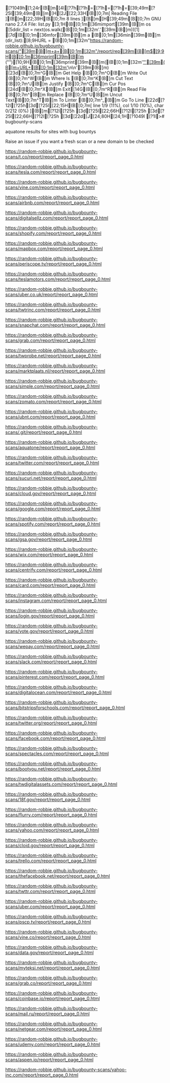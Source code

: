 [?1049h[1;24r(B[m[4l[?7h[?1h=[?1h=[?1h=[39;49m[?25l[39;49m(B[m[H[2J[22;33H(B[0;7m[ Reading File ](B[m[22;39H(B[0;7m 8 lines ](B[m[H[39;49m(B[0;7m  GNU nano 2.7.4                    File: list.py                               [3;1H(B[0;1m[36mimport[39m(B[m os[5ddir_list = next(os.walk((B[0;1m[32m'.'[39m(B[m))[1][7d(B[0;1m[36mfor[39m(B[m a (B[0;1m[36min[39m(B[m (dir_list):[8;9HURL = (B[0;1m[32m"https://random-robbie.github.io/bugbounty-scans/"[39m(B[m+a+(B[0;1m[32m"/report/rep[39m(B[m$[9;9H(B[0;1m[36mprint[39m(B[m ("")[10;9H(B[0;1m[36mprint[39m(B[m((B[0;1m[32m'<a href="'+URL+'">"'[39m(B[m+URL+(B[0;1m[32m'</a>\n\n'[39m(B[m)[23d(B[0;7m^G(B[m Get Help  (B[0;7m^O(B[m Write Out (B[0;7m^W(B[m Where Is  (B[0;7m^K(B[m Cut Text  (B[0;7m^J(B[m Justify   (B[0;7m^C(B[m Cur Pos[24d(B[0;7m^X(B[m Exit[14G(B[0;7m^R(B[m Read File (B[0;7m^\(B[m Replace   (B[0;7m^U(B[m Uncut Text(B[0;7m^T(B[m To Linter (B[0;7m^_(B[m Go To Line[22d[?12l[?25h[3d[?25l[22;15H(B[0;7m[ line 1/9 (11%), col 1/10 (10%), char 0/212 (0%) ](B[m[?12l[?25h[3d[?25l[22;66H[?12l[?25h[3d[?25l[22;66H[?12l[?25h[3d[22d[J[24;80H[24;1H[?1049l[?1l># bugbounty-scans

aquatone results for sites with bug bountys


Raise an issue if you want a fresh scan or a new domain to be checked

<a href="https://random-robbie.github.io/bugbounty-scans/t.co/report/report_page_0.html">https://random-robbie.github.io/bugbounty-scans/t.co/report/report_page_0.html</a>



<a href="https://random-robbie.github.io/bugbounty-scans/tesla.com/report/report_page_0.html">https://random-robbie.github.io/bugbounty-scans/tesla.com/report/report_page_0.html</a>



<a href="https://random-robbie.github.io/bugbounty-scans/vine.com/report/report_page_0.html">https://random-robbie.github.io/bugbounty-scans/vine.com/report/report_page_0.html</a>



<a href="https://random-robbie.github.io/bugbounty-scans/airbnb.com/report/report_page_0.html">https://random-robbie.github.io/bugbounty-scans/airbnb.com/report/report_page_0.html</a>



<a href="https://random-robbie.github.io/bugbounty-scans/digitalsellz.com/report/report_page_0.html">https://random-robbie.github.io/bugbounty-scans/digitalsellz.com/report/report_page_0.html</a>



<a href="https://random-robbie.github.io/bugbounty-scans/shopify.com/report/report_page_0.html">https://random-robbie.github.io/bugbounty-scans/shopify.com/report/report_page_0.html</a>



<a href="https://random-robbie.github.io/bugbounty-scans/mapbox.com/report/report_page_0.html">https://random-robbie.github.io/bugbounty-scans/mapbox.com/report/report_page_0.html</a>



<a href="https://random-robbie.github.io/bugbounty-scans/periscope.tv/report/report_page_0.html">https://random-robbie.github.io/bugbounty-scans/periscope.tv/report/report_page_0.html</a>



<a href="https://random-robbie.github.io/bugbounty-scans/teslamotors.com/report/report_page_0.html">https://random-robbie.github.io/bugbounty-scans/teslamotors.com/report/report_page_0.html</a>



<a href="https://random-robbie.github.io/bugbounty-scans/uber.co.uk/report/report_page_0.html">https://random-robbie.github.io/bugbounty-scans/uber.co.uk/report/report_page_0.html</a>



<a href="https://random-robbie.github.io/bugbounty-scans/twtrinc.com/report/report_page_0.html">https://random-robbie.github.io/bugbounty-scans/twtrinc.com/report/report_page_0.html</a>



<a href="https://random-robbie.github.io/bugbounty-scans/snapchat.com/report/report_page_0.html">https://random-robbie.github.io/bugbounty-scans/snapchat.com/report/report_page_0.html</a>



<a href="https://random-robbie.github.io/bugbounty-scans/grab.com/report/report_page_0.html">https://random-robbie.github.io/bugbounty-scans/grab.com/report/report_page_0.html</a>



<a href="https://random-robbie.github.io/bugbounty-scans/twprobe.net/report/report_page_0.html">https://random-robbie.github.io/bugbounty-scans/twprobe.net/report/report_page_0.html</a>



<a href="https://random-robbie.github.io/bugbounty-scans/marktplaats.nl/report/report_page_0.html">https://random-robbie.github.io/bugbounty-scans/marktplaats.nl/report/report_page_0.html</a>



<a href="https://random-robbie.github.io/bugbounty-scans/simple.com/report/report_page_0.html">https://random-robbie.github.io/bugbounty-scans/simple.com/report/report_page_0.html</a>



<a href="https://random-robbie.github.io/bugbounty-scans/zomato.com/report/report_page_0.html">https://random-robbie.github.io/bugbounty-scans/zomato.com/report/report_page_0.html</a>



<a href="https://random-robbie.github.io/bugbounty-scans/ubnt.com/report/report_page_0.html">https://random-robbie.github.io/bugbounty-scans/ubnt.com/report/report_page_0.html</a>



<a href="https://random-robbie.github.io/bugbounty-scans/.git/report/report_page_0.html">https://random-robbie.github.io/bugbounty-scans/.git/report/report_page_0.html</a>



<a href="https://random-robbie.github.io/bugbounty-scans/aquatone/report/report_page_0.html">https://random-robbie.github.io/bugbounty-scans/aquatone/report/report_page_0.html</a>



<a href="https://random-robbie.github.io/bugbounty-scans/twitter.com/report/report_page_0.html">https://random-robbie.github.io/bugbounty-scans/twitter.com/report/report_page_0.html</a>



<a href="https://random-robbie.github.io/bugbounty-scans/sucuri.net/report/report_page_0.html">https://random-robbie.github.io/bugbounty-scans/sucuri.net/report/report_page_0.html</a>



<a href="https://random-robbie.github.io/bugbounty-scans/cloud.gov/report/report_page_0.html">https://random-robbie.github.io/bugbounty-scans/cloud.gov/report/report_page_0.html</a>



<a href="https://random-robbie.github.io/bugbounty-scans/google.com/report/report_page_0.html">https://random-robbie.github.io/bugbounty-scans/google.com/report/report_page_0.html</a>



<a href="https://random-robbie.github.io/bugbounty-scans/spotify.com/report/report_page_0.html">https://random-robbie.github.io/bugbounty-scans/spotify.com/report/report_page_0.html</a>



<a href="https://random-robbie.github.io/bugbounty-scans/gsa.gov/report/report_page_0.html">https://random-robbie.github.io/bugbounty-scans/gsa.gov/report/report_page_0.html</a>



<a href="https://random-robbie.github.io/bugbounty-scans/wix.com/report/report_page_0.html">https://random-robbie.github.io/bugbounty-scans/wix.com/report/report_page_0.html</a>



<a href="https://random-robbie.github.io/bugbounty-scans/centrify.com/report/report_page_0.html">https://random-robbie.github.io/bugbounty-scans/centrify.com/report/report_page_0.html</a>



<a href="https://random-robbie.github.io/bugbounty-scans/card.com/report/report_page_0.html">https://random-robbie.github.io/bugbounty-scans/card.com/report/report_page_0.html</a>



<a href="https://random-robbie.github.io/bugbounty-scans/instagram.com/report/report_page_0.html">https://random-robbie.github.io/bugbounty-scans/instagram.com/report/report_page_0.html</a>



<a href="https://random-robbie.github.io/bugbounty-scans/login.gov/report/report_page_0.html">https://random-robbie.github.io/bugbounty-scans/login.gov/report/report_page_0.html</a>



<a href="https://random-robbie.github.io/bugbounty-scans/vote.gov/report/report_page_0.html">https://random-robbie.github.io/bugbounty-scans/vote.gov/report/report_page_0.html</a>



<a href="https://random-robbie.github.io/bugbounty-scans/wepay.com/report/report_page_0.html">https://random-robbie.github.io/bugbounty-scans/wepay.com/report/report_page_0.html</a>



<a href="https://random-robbie.github.io/bugbounty-scans/slack.com/report/report_page_0.html">https://random-robbie.github.io/bugbounty-scans/slack.com/report/report_page_0.html</a>



<a href="https://random-robbie.github.io/bugbounty-scans/pinterest.com/report/report_page_0.html">https://random-robbie.github.io/bugbounty-scans/pinterest.com/report/report_page_0.html</a>



<a href="https://random-robbie.github.io/bugbounty-scans/digitalocean.com/report/report_page_0.html">https://random-robbie.github.io/bugbounty-scans/digitalocean.com/report/report_page_0.html</a>



<a href="https://random-robbie.github.io/bugbounty-scans/bitstripsforschools.com/report/report_page_0.html">https://random-robbie.github.io/bugbounty-scans/bitstripsforschools.com/report/report_page_0.html</a>



<a href="https://random-robbie.github.io/bugbounty-scans/twitter.org/report/report_page_0.html">https://random-robbie.github.io/bugbounty-scans/twitter.org/report/report_page_0.html</a>



<a href="https://random-robbie.github.io/bugbounty-scans/facebook.com/report/report_page_0.html">https://random-robbie.github.io/bugbounty-scans/facebook.com/report/report_page_0.html</a>



<a href="https://random-robbie.github.io/bugbounty-scans/spectacles.com/report/report_page_0.html">https://random-robbie.github.io/bugbounty-scans/spectacles.com/report/report_page_0.html</a>



<a href="https://random-robbie.github.io/bugbounty-scans/bootyou.net/report/report_page_0.html">https://random-robbie.github.io/bugbounty-scans/bootyou.net/report/report_page_0.html</a>



<a href="https://random-robbie.github.io/bugbounty-scans/twdigitalassets.com/report/report_page_0.html">https://random-robbie.github.io/bugbounty-scans/twdigitalassets.com/report/report_page_0.html</a>



<a href="https://random-robbie.github.io/bugbounty-scans/18f.gov/report/report_page_0.html">https://random-robbie.github.io/bugbounty-scans/18f.gov/report/report_page_0.html</a>



<a href="https://random-robbie.github.io/bugbounty-scans/flurry.com/report/report_page_0.html">https://random-robbie.github.io/bugbounty-scans/flurry.com/report/report_page_0.html</a>



<a href="https://random-robbie.github.io/bugbounty-scans/yahoo.com/report/report_page_0.html">https://random-robbie.github.io/bugbounty-scans/yahoo.com/report/report_page_0.html</a>



<a href="https://random-robbie.github.io/bugbounty-scans/cloid.gov/report/report_page_0.html">https://random-robbie.github.io/bugbounty-scans/cloid.gov/report/report_page_0.html</a>



<a href="https://random-robbie.github.io/bugbounty-scans/trello.com/report/report_page_0.html">https://random-robbie.github.io/bugbounty-scans/trello.com/report/report_page_0.html</a>



<a href="https://random-robbie.github.io/bugbounty-scans/thefacebook.net/report/report_page_0.html">https://random-robbie.github.io/bugbounty-scans/thefacebook.net/report/report_page_0.html</a>



<a href="https://random-robbie.github.io/bugbounty-scans/twttr.com/report/report_page_0.html">https://random-robbie.github.io/bugbounty-scans/twttr.com/report/report_page_0.html</a>



<a href="https://random-robbie.github.io/bugbounty-scans/uber.com/report/report_page_0.html">https://random-robbie.github.io/bugbounty-scans/uber.com/report/report_page_0.html</a>



<a href="https://random-robbie.github.io/bugbounty-scans/pscp.tv/report/report_page_0.html">https://random-robbie.github.io/bugbounty-scans/pscp.tv/report/report_page_0.html</a>



<a href="https://random-robbie.github.io/bugbounty-scans/vine.co/report/report_page_0.html">https://random-robbie.github.io/bugbounty-scans/vine.co/report/report_page_0.html</a>



<a href="https://random-robbie.github.io/bugbounty-scans/data.gov/report/report_page_0.html">https://random-robbie.github.io/bugbounty-scans/data.gov/report/report_page_0.html</a>



<a href="https://random-robbie.github.io/bugbounty-scans/myteksi.net/report/report_page_0.html">https://random-robbie.github.io/bugbounty-scans/myteksi.net/report/report_page_0.html</a>



<a href="https://random-robbie.github.io/bugbounty-scans/grab.co/report/report_page_0.html">https://random-robbie.github.io/bugbounty-scans/grab.co/report/report_page_0.html</a>



<a href="https://random-robbie.github.io/bugbounty-scans/coinbase.io/report/report_page_0.html">https://random-robbie.github.io/bugbounty-scans/coinbase.io/report/report_page_0.html</a>



<a href="https://random-robbie.github.io/bugbounty-scans/mail.ru/report/report_page_0.html">https://random-robbie.github.io/bugbounty-scans/mail.ru/report/report_page_0.html</a>



<a href="https://random-robbie.github.io/bugbounty-scans/netgear.com/report/report_page_0.html">https://random-robbie.github.io/bugbounty-scans/netgear.com/report/report_page_0.html</a>



<a href="https://random-robbie.github.io/bugbounty-scans/udemy.com/report/report_page_0.html">https://random-robbie.github.io/bugbounty-scans/udemy.com/report/report_page_0.html</a>



<a href="https://random-robbie.github.io/bugbounty-scans/aspen.io/report/report_page_0.html">https://random-robbie.github.io/bugbounty-scans/aspen.io/report/report_page_0.html</a>



<a href="https://random-robbie.github.io/bugbounty-scans/yahoo-inc.com/report/report_page_0.html">https://random-robbie.github.io/bugbounty-scans/yahoo-inc.com/report/report_page_0.html</a>


